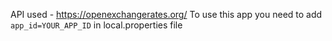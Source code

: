 API used - https://openexchangerates.org/
To use this app you need to add `app_id=YOUR_APP_ID` in local.properties file
